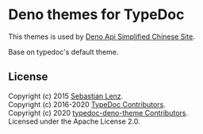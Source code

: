 # Deno themes for TypeDoc

This themes is used by [Deno Api Simplified Chinese Site](https://github.com/denodev/typedoc).

Base on typedoc's default theme.

## License

Copyright (c) 2015 [Sebastian Lenz](http://www.sebastian-lenz.de).<br>
Copyright (c) 2016-2020 [TypeDoc Contributors](https://github.com/TypeStrong/typedoc/graphs/contributors).<br>
Copyright (c) 2020 [typedoc-deno-theme Contributors](https://github.com/denodev/typedoc-deno-theme/graphs/contributors).<br>
Licensed under the Apache License 2.0.
